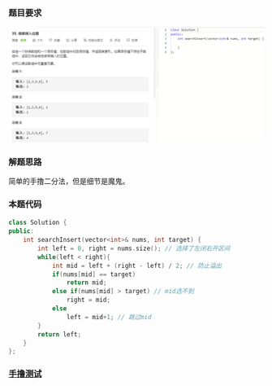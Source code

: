 ### 题目要求

![](pic/35.png)

### 解题思路

简单的手撸二分法，但是细节是魔鬼。

### 本题代码

```c++
class Solution {
public:
    int searchInsert(vector<int>& nums, int target) {
        int left = 0, right = nums.size(); // 选择了左闭右开区间
        while(left < right){
            int mid = left + (right - left) / 2; // 防止溢出
            if(nums[mid] == target)
                return mid;
            else if(nums[mid] > target) // mid选不到
                right = mid;
            else
                left = mid+1; // 跳过mid
        }
        return left;
    }
};
```

### [手撸测试](https://leetcode-cn.com/problems/search-insert-position/)  

